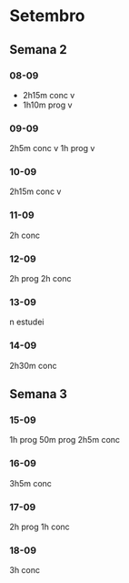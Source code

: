# Setembro
## Semana 2
### 08-09
- 2h15m conc v
- 1h10m prog v 
### 09-09
2h5m conc v
1h prog v
### 10-09
2h15m conc v
### 11-09
2h conc
### 12-09
2h prog 
2h conc
### 13-09
n estudei
### 14-09
2h30m conc

## Semana 3
### 15-09
1h prog
50m prog
2h5m conc
### 16-09
3h5m conc
### 17-09
2h prog
1h conc
### 18-09
3h conc